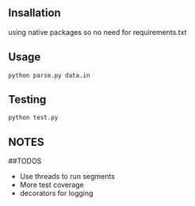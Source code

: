 ## Insallation
using native packages so no need for requirements.txt

## Usage
`python parse.py data.in`

## Testing
`python test.py`

## NOTES


##TODOS
* Use threads to run segments
* More test coverage
* decorators for logging
